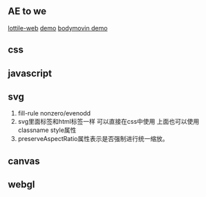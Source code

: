 

## AE to we

[lottile-web](https://github.com/airbnb/lottie-web)
[demo](https://codepen.io/airnan/project/editor/ZeNONO)
[bodymovin demo](https://codepen.io/collection/nVYWZR/)

## css

## javascript 

## svg
1. fill-rule nonzero/evenodd
2. svg里面标签和html标签一样 可以直接在css中使用  上面也可以使用classname style属性
3. preserveAspectRatio属性表示是否强制进行统一缩放。

## canvas

## webgl
